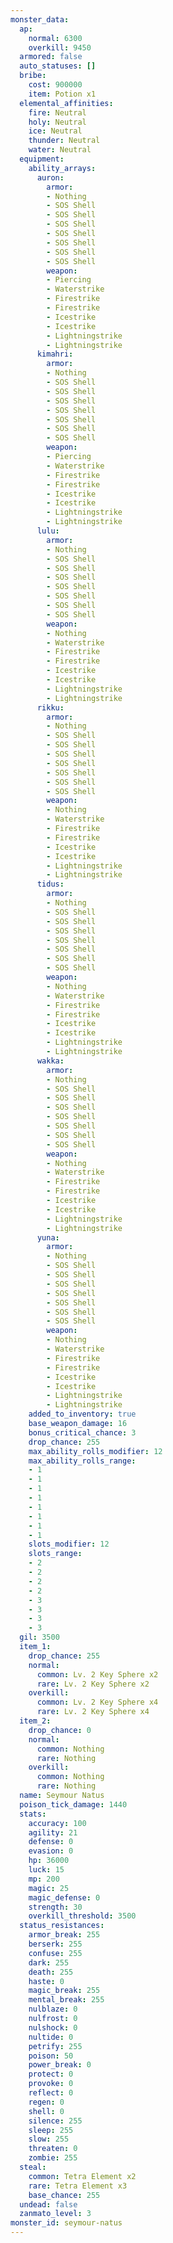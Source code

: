 ```yaml
---
monster_data:
  ap:
    normal: 6300
    overkill: 9450
  armored: false
  auto_statuses: []
  bribe:
    cost: 900000
    item: Potion x1
  elemental_affinities:
    fire: Neutral
    holy: Neutral
    ice: Neutral
    thunder: Neutral
    water: Neutral
  equipment:
    ability_arrays:
      auron:
        armor:
        - Nothing
        - SOS Shell
        - SOS Shell
        - SOS Shell
        - SOS Shell
        - SOS Shell
        - SOS Shell
        - SOS Shell
        weapon:
        - Piercing
        - Waterstrike
        - Firestrike
        - Firestrike
        - Icestrike
        - Icestrike
        - Lightningstrike
        - Lightningstrike
      kimahri:
        armor:
        - Nothing
        - SOS Shell
        - SOS Shell
        - SOS Shell
        - SOS Shell
        - SOS Shell
        - SOS Shell
        - SOS Shell
        weapon:
        - Piercing
        - Waterstrike
        - Firestrike
        - Firestrike
        - Icestrike
        - Icestrike
        - Lightningstrike
        - Lightningstrike
      lulu:
        armor:
        - Nothing
        - SOS Shell
        - SOS Shell
        - SOS Shell
        - SOS Shell
        - SOS Shell
        - SOS Shell
        - SOS Shell
        weapon:
        - Nothing
        - Waterstrike
        - Firestrike
        - Firestrike
        - Icestrike
        - Icestrike
        - Lightningstrike
        - Lightningstrike
      rikku:
        armor:
        - Nothing
        - SOS Shell
        - SOS Shell
        - SOS Shell
        - SOS Shell
        - SOS Shell
        - SOS Shell
        - SOS Shell
        weapon:
        - Nothing
        - Waterstrike
        - Firestrike
        - Firestrike
        - Icestrike
        - Icestrike
        - Lightningstrike
        - Lightningstrike
      tidus:
        armor:
        - Nothing
        - SOS Shell
        - SOS Shell
        - SOS Shell
        - SOS Shell
        - SOS Shell
        - SOS Shell
        - SOS Shell
        weapon:
        - Nothing
        - Waterstrike
        - Firestrike
        - Firestrike
        - Icestrike
        - Icestrike
        - Lightningstrike
        - Lightningstrike
      wakka:
        armor:
        - Nothing
        - SOS Shell
        - SOS Shell
        - SOS Shell
        - SOS Shell
        - SOS Shell
        - SOS Shell
        - SOS Shell
        weapon:
        - Nothing
        - Waterstrike
        - Firestrike
        - Firestrike
        - Icestrike
        - Icestrike
        - Lightningstrike
        - Lightningstrike
      yuna:
        armor:
        - Nothing
        - SOS Shell
        - SOS Shell
        - SOS Shell
        - SOS Shell
        - SOS Shell
        - SOS Shell
        - SOS Shell
        weapon:
        - Nothing
        - Waterstrike
        - Firestrike
        - Firestrike
        - Icestrike
        - Icestrike
        - Lightningstrike
        - Lightningstrike
    added_to_inventory: true
    base_weapon_damage: 16
    bonus_critical_chance: 3
    drop_chance: 255
    max_ability_rolls_modifier: 12
    max_ability_rolls_range:
    - 1
    - 1
    - 1
    - 1
    - 1
    - 1
    - 1
    - 1
    slots_modifier: 12
    slots_range:
    - 2
    - 2
    - 2
    - 2
    - 3
    - 3
    - 3
    - 3
  gil: 3500
  item_1:
    drop_chance: 255
    normal:
      common: Lv. 2 Key Sphere x2
      rare: Lv. 2 Key Sphere x2
    overkill:
      common: Lv. 2 Key Sphere x4
      rare: Lv. 2 Key Sphere x4
  item_2:
    drop_chance: 0
    normal:
      common: Nothing
      rare: Nothing
    overkill:
      common: Nothing
      rare: Nothing
  name: Seymour Natus
  poison_tick_damage: 1440
  stats:
    accuracy: 100
    agility: 21
    defense: 0
    evasion: 0
    hp: 36000
    luck: 15
    mp: 200
    magic: 25
    magic_defense: 0
    strength: 30
    overkill_threshold: 3500
  status_resistances:
    armor_break: 255
    berserk: 255
    confuse: 255
    dark: 255
    death: 255
    haste: 0
    magic_break: 255
    mental_break: 255
    nulblaze: 0
    nulfrost: 0
    nulshock: 0
    nultide: 0
    petrify: 255
    poison: 50
    power_break: 0
    protect: 0
    provoke: 0
    reflect: 0
    regen: 0
    shell: 0
    silence: 255
    sleep: 255
    slow: 255
    threaten: 0
    zombie: 255
  steal:
    common: Tetra Element x2
    rare: Tetra Element x3
    base_chance: 255
  undead: false
  zanmato_level: 3
monster_id: seymour-natus
---
```

